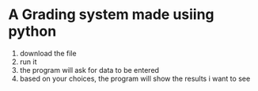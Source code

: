# A Grading system made usiing python

1) download the file
2) run it
3) the program will ask for data to be entered
4) based on your choices, the program will show the results i want to see
